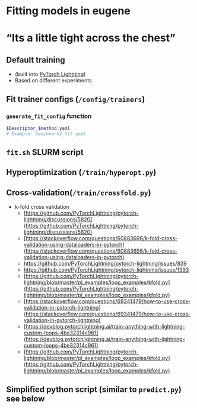 # Fitting models in eugene

# “Its a little tight across the chest”

## Default training

- (built into [PyTorch Lightning](https://www.notion.so/PyTorch-Lightning-8c6fd6cfa6de4011a50902302b6836dc))
- Based on different experiments

## Fit trainer configs (`/config/trainers`)

### `generate_fit_config` function

```bash
$Descriptor_$method.yaml
# Example: benchmark2_fit.yaml
```

## `fit.sh` SLURM script

## Hyperoptimization (`/train/hyperopt.py`)

## Cross-validation(`/train/crossfold.py`)

- k-fold cross validation
    - [https://github.com/PyTorchLightning/pytorch-lightning/discussions/5820](https://github.com/PyTorchLightning/pytorch-lightning/discussions/5820)
    - [https://stackoverflow.com/questions/60883696/k-fold-cross-validation-using-dataloaders-in-pytorch](https://stackoverflow.com/questions/60883696/k-fold-cross-validation-using-dataloaders-in-pytorch)
    - https://github.com/PyTorchLightning/pytorch-lightning/issues/839
    - https://github.com/PyTorchLightning/pytorch-lightning/issues/1393
    - [https://github.com/PyTorchLightning/pytorch-lightning/blob/master/pl_examples/loop_examples/kfold.py](https://github.com/PyTorchLightning/pytorch-lightning/blob/master/pl_examples/loop_examples/kfold.py)
    - [https://stackoverflow.com/questions/69341479/how-to-use-cross-validation-in-pytorch-lightning](https://stackoverflow.com/questions/69341479/how-to-use-cross-validation-in-pytorch-lightning)
    - [https://devblog.pytorchlightning.ai/train-anything-with-lightning-custom-loops-4be32314c961](https://devblog.pytorchlightning.ai/train-anything-with-lightning-custom-loops-4be32314c961)
    - [https://github.com/PyTorchLightning/pytorch-lightning/blob/master/pl_examples/loop_examples/kfold.py](https://github.com/PyTorchLightning/pytorch-lightning/blob/master/pl_examples/loop_examples/kfold.py)

## Simplified python script (similar to `predict.py`) see below